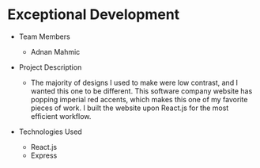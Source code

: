 # Exceptional Development



* Team Members
   * Adnan Mahmic

* Project Description
   * The majority of designs I used to make were low contrast, and I wanted this one to be different. This software company website has popping imperial red accents, which makes this one of my favorite pieces of work. I built the website upon React.js for the most efficient workflow.

* Technologies Used
  * React.js
  * Express
  

